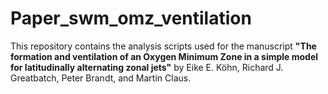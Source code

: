 # Paper_swm_omz_ventilation

This repository contains the analysis scripts used for the manuscript 
**"The formation and ventilation of an Oxygen Minimum Zone in a simple model for latitudinally alternating zonal jets"**
by Eike E. Köhn, Richard J. Greatbatch, Peter Brandt, and Martin Claus.